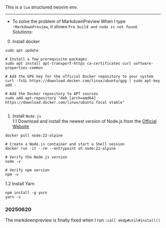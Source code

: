 This is a `lua` structured neovim env. 

------
* To solve the problem of MarkdownPreview
When I type `:MarkdownPreview`, it shows `Pre build and node is not found`.  
Solutions:  

0. Install docker
```
sudo apt update

# Install a few prerequisite packages
sudo apt install apt-transport-https ca-certificates curl software-properties-common

# Add the GPG key for the official Docker repository to your system
curl -fsSL https://download.docker.com/linux/ubuntu/gpg | sudo apt-key add -

# Add the Docker repository to APT sources
sudo add-apt-repository "deb [arch=amd64] https://download.docker.com/linux/ubuntu focal stable"


```
1. Install `Node.js`  
1.1 Download and install the newest version of Node.js from the [Official Website](nodejs.org/en)
```
docker pull node:22-alpine

# Create a Node.js container and start a Shell session
docker run -it --rm --entrypoint sh node:22-alpine

# Verify the Node.js version
node -v

# Verify npm version
npm -v
```
1.2 Install Yarn
```
npm install -g yarn
yarn -v
```
### 20250620  
The markdownpreview is finally fixed when I run `:call mkdp#util#install()`
